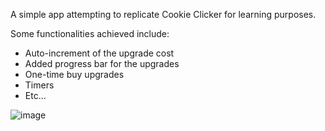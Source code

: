 A simple app attempting to replicate Cookie Clicker for learning purposes. 

Some functionalities achieved include: 
- Auto-increment of the upgrade cost 
- Added progress bar for the upgrades 
- One-time buy upgrades 
- Timers 
- Etc...

  
![image](https://github.com/user-attachments/assets/70bf99c5-3055-49ae-b910-3454fb10b9be)

